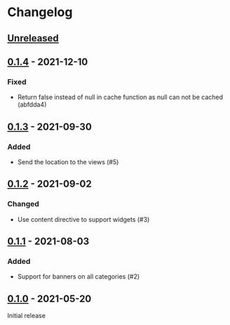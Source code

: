 # Changelog

## [Unreleased](https://github.com/org/repo/compare/0.1.4...master)

## [0.1.4](https://github.com/org/repo/compare/0.1.3...0.1.4) - 2021-12-10

### Fixed

- Return false instead of null in cache function as null can not be cached (abfdda4)

## [0.1.3](https://github.com/org/repo/compare/0.1.2...0.1.3) - 2021-09-30

### Added

- Send the location to the views (#5)

## [0.1.2](https://github.com/org/repo/compare/0.1.1...0.1.2) - 2021-09-02

### Changed

- Use content directive to support widgets (#3)

## [0.1.1](https://github.com/org/repo/compare/0.1.0...0.1.1) - 2021-08-03

### Added

- Support for banners on all categories (#2)

## [0.1.0](https://github.com/org/repo/compare/c0f24b27ba42e73291b90ca8d97d14c05e7b14f4...0.1.0) - 2021-05-20

Initial release


